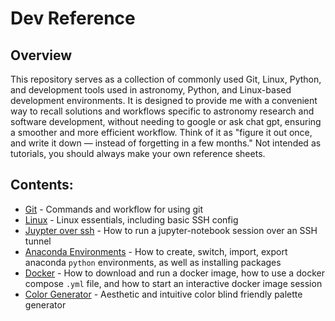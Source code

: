 # Dev Reference

## Overview
This repository serves as a collection of commonly used Git, Linux, Python, and development tools used in astronomy, Python, and Linux-based development environments. It is designed to provide me with a convenient way to recall solutions and workflows specific to astronomy research and software development, without needing to google or ask chat gpt, ensuring a smoother and more efficient workflow. Think of it as "figure it out once, and write it down — instead of forgetting in a few months." Not intended as tutorials, you should always make your own reference sheets. 

## Contents:
* [Git](https://github.com/afinemax/dev-reference/blob/master/git_commands.md) - Commands and workflow for using git  
* [Linux](https://github.com/afinemax/dev-reference/blob/master/linux.md) - Linux essentials, including basic SSH config  
* [Juypter over ssh](https://github.com/afinemax/dev-reference/blob/master/jupyter_over_ssh.md) - How to run a jupyter-notebook session over an SSH tunnel  
* [Anaconda Environments](https://github.com/afinemax/dev-reference/blob/master/managing_python_conda_envs.md) - How to create, switch, import, export anaconda `python` environments, as well as installing packages  
* [Docker](https://github.com/afinemax/dev-reference/blob/master/docker_basics.md) - How to download and run a docker image, how to use a docker compose `.yml` file, and how to start an interactive docker image session  
* [Color Generator](https://coolors.co/) - Aesthetic and intuitive color blind friendly palette generator

